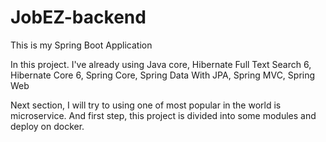 # JobEZ-backend
This is my Spring Boot Application

In this project. I've already using Java core, Hibernate Full Text Search 6, Hibernate Core 6, Spring Core, Spring Data With JPA, Spring MVC, Spring Web

Next section, I will try to using one of most popular in the world is microservice. And first step, this project is divided into some modules and deploy on docker.
